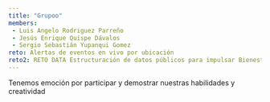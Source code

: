 ```yaml
---
title: "Grupoo"
members:
 - Luis Angelo Rodriguez Parreño
 - Jesús Enrique Quispe Dávalos
 - Sergio Sebastián Yupanqui Gomez
reto: Alertas de eventos en vivo por ubicación
reto2: RETO DATA Estructuración de datos públicos para impulsar Bienestar
---
```


Tenemos emoción por participar y demostrar nuestras habilidades y creatividad